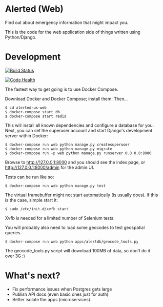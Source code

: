 # Alerted (Web)

Find out about emergency information that might impact you.

This is the code for the web application side of things written using Python/Django.

# Development

[![Build Status](https://semaphoreci.com/api/v1/kelvinism/alerted-us-web/branches/master/badge.svg)](https://semaphoreci.com/kelvinism/alerted-us-web)

[![Code Health](https://landscape.io/github/kelvinn/alerted-us-web/master/landscape.png)](https://landscape.io/github/kelvinn/alerted-us-web/master)

The fastest way to get going is to use Docker Compose.

Download Docker and Docker Compose; install them. Then...

    $ cd alerted-us-web
    $ docker-compose start db
    $ docker-compose start redis

This will install all known dependencies and configure a database for you. Next, you can set the superuser account and start Django's development server within Docker:

    $ docker-compose run web python manage.py createsuperuser
    $ docker-compose run web python manage.py migrate
    $ docker-compose run -p web python manage.py runserver 0.0.0.0:8000

Browse to http://127.0.0.1:8000 and you should see the index page, or http://127.0.0.1:8000/admin for the admin UI.

Tests can be run like so:

    $ docker-compose run web python manage.py test

The virtual framebuffer might not start automatically (is usually does). If this is the case, simple start it:

    $ sudo /etc/init.d/xvfb start

Xvfb is needed for a limited number of Selenium tests.

You will probably also need to load some geocodes to test geospatial queries.

    $ docker-compose run web python apps/alertdb/geocode_tools.py

The geocode_tools.py script will download 100MB of data, so don't do it over 3G :)

# What's next?

+ Fix performance issues when Postgres gets large
+ Publish API docs (even basic ones just for auth)
+ Better isolate the apps (microservices)
